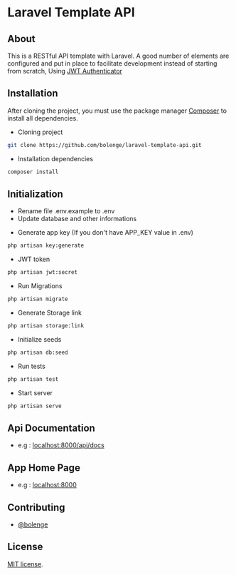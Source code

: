 # Laravel Template API

## About

This is a RESTful API template with Laravel. A good number of elements are configured and put in place to facilitate development instead of starting from scratch, Using <a href="https://jwt-auth.readthedocs.io/" target="_blank">JWT Authenticator</a>

## Installation

After cloning the project, you must use the package manager <a href="https://getcomposer.org/" target="_blank">Composer</a> to install all dependencies.

* Cloning project

```bash
git clone https://github.com/bolenge/laravel-template-api.git
```

* Installation dependencies

```bash
composer install
```

## Initialization

- Rename file .env.example to .env
- Update database and other informations

* Generate app key (If you don't have APP_KEY value in .env)

```bash
php artisan key:generate
```

* JWT token

```bash
php artisan jwt:secret
```

* Run Migrations

```bash
php artisan migrate
```

* Generate Storage link

```bash
php artisan storage:link
```

* Initialize seeds

```bash
php artisan db:seed
```

* Run tests

```bash
php artisan test
```

* Start server

```bash
php artisan serve
```

## Api Documentation

- e.g : [localhost:8000/api/docs](http://localhost:8000/api/docs)

## App Home Page

- e.g : [localhost:8000](http://localhost:8000)

## Contributing
- [@bolenge](https://github.com/bolenge)

## License

[MIT license](https://opensource.org/licenses/MIT).